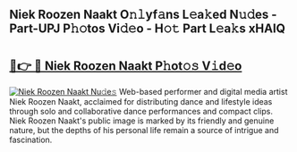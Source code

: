 ## Niek Roozen Naakt O𝚗𝚕yf𝚊ns L𝚎a𝚔ed N𝚞𝚍es - Part-UPJ P𝚑𝚘tos Vi𝚍𝚎o - H𝚘𝚝 Part L𝚎a𝚔s xHAlQ

# <h2><a href="http://kfanr3.oniu.top/?m=Niek+Roozen+Naakt">🔗👉 🔴 Niek Roozen Naakt P𝚑ot𝚘𝚜 V𝚒d𝚎o</a></h2>

[![Niek Roozen Naakt Nu𝚍e𝚜](https://i.imgur.com/0qMVB7G.gif)](http://kfanr3.oniu.top/?m=Niek+Roozen+Naakt)
Web-based performer and digital media artist Niek Roozen Naakt, acclaimed for distributing dance and lifestyle ideas through solo and collaborative dance performances and compact clips. Niek Roozen Naakt's public image is marked by its friendly and genuine nature, but the depths of his personal life remain a source of intrigue and fascination.  
